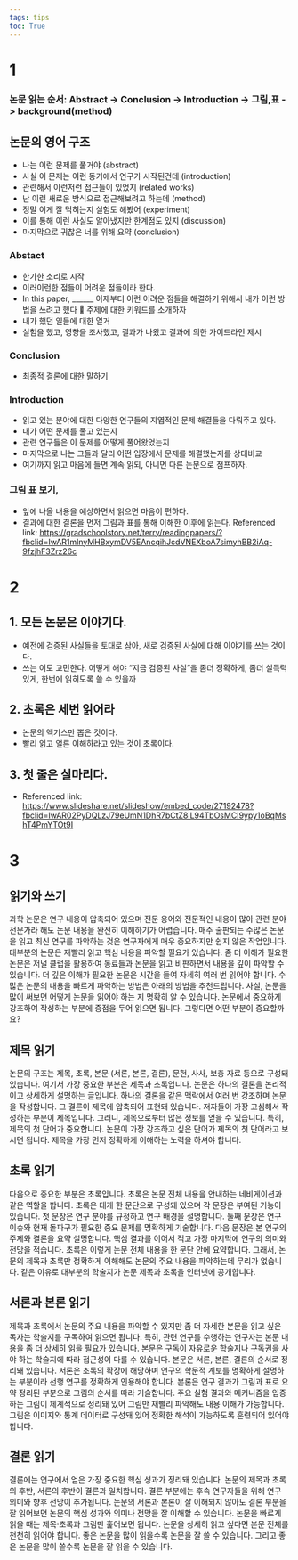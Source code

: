 ```yaml
---
tags: tips
toc: True
---
```


# 1 
###	논문 읽는 순서: Abstract -> Conclusion -> Introduction -> 그림,표 -> background(method)
##	논문의 영어 구조
* 나는 이런 문제를 풀거야 (abstract)
* 사실 이 문제는 이런 동기에서 연구가 시작된건데 (introduction)
* 관련해서 이런저런 접근들이 있었지 (related works)
* 난 이런 새로운 방식으로 접근해보려고 하는데 (method)
* 정말 이게 잘 먹히는지 실험도 해봤어 (experiment)
* 이를 통해 이런 사실도 알아냈지만 한계점도 있지 (discussion)
* 마지막으로 귀찮은 너를 위해 요약 (conclusion)
### Abstact
* 한가한 소리로 시작
* 이러이런한 점들이 어려운 점들이라 한다.
* In this paper, ______ 이제부터 이런 어려운 점들을 해결하기 위해서 내가 이런 방법을 쓰려고 했다  주제에 대한 키워드를 소개하자
* 내가 했던 일들에 대한 열거
* 실험을 했고, 영향을 조사했고, 결과가 나왔고 결과에 의한 가이드라인 제시
### Conclusion
* 최종적 결론에 대한 말하기
### Introduction
* 읽고 있는 분야에 대한 다양한 연구들의 지엽적인 문제 해결들을 다뤄주고 있다.
* 내가 어떤 문제를 풀고 있는지
* 관련 연구들은 이 문제를 어떻게 풀어왔었는지
* 마지막으로 나는 그들과 달리 어떤 입장에서 문제를 해결했는지를 상대비교
* 여기까지 읽고 마음에 들면 계속 읽되, 아니면 다른 논문으로 점프하자.
### 그림 표 보기,
* 앞에 나올 내용을 예상하면서 읽으면 마음이 편하다.
* 결과에 대한 결론을 먼저 그림과 표를 통해 이해한 이후에 읽는다.
Referenced link: https://gradschoolstory.net/terry/readingpapers/?fbclid=IwAR1mlnyMHBxymDV5EAncqihJcdVNEXboA7simyhBB2iAq-9fzjhF3Zrz26c

# 2
##	1. 모든 논문은 이야기다.
* 예전에 검증된 사실들을 토대로 삼아, 새로 검증된 사실에 대해 이야기를 쓰는 것이다.
* 쓰는 이도 고민한다. 어떻게 해야 “지금 검증된 사실”을 좀더 정확하게, 좀더 설득력 있게, 한번에 읽히도록 쓸 수 있을까
## 2. 초록은 세번 읽어라
* 논문의 엑기스만 뽑은 것이다.
* 빨리 읽고 얼른 이해하라고 있는 것이 초록이다.
## 3. 첫 줄은 실마리다.
* Referenced link: https://www.slideshare.net/slideshow/embed_code/27192478?fbclid=IwAR02PyDQLzJ79eUmN1DhR7bCtZ8lL94TbOsMCI9ypy1oBqMshT4PmYTOt9I


# 3
## 읽기와 쓰기
과학 논문은 연구 내용이 압축되어 있으며 전문 용어와 전문적인 내용이 많아 관련 분야 전문가라 해도 논문 내용을 완전히 이해하기가 어렵습니다. 매주 출판되는 수많은 논문을 읽고 최신 연구를 파악하는 것은 연구자에게 매우 중요하지만 쉽지 않은 작업입니다. 대부분의 논문은 재빨리 읽고 핵심 내용을 파악할 필요가 있습니다. 좀 더 이해가 필요한 논문은 저널 클럽을 활용하여 동료들과 논문을 읽고 비판하면서 내용을 깊이 파악할 수 있습니다. 더 깊은 이해가 필요한 논문은 시간을 들여 자세히 여러 번 읽어야 합니다. 수많은 논문의 내용을 빠르게 파악하는 방법은 아래의 방법을 추천드립니다. 사실, 논문을 많이 써보면 어떻게 논문을 읽어야 하는 지 명확히 알 수 있습니다. 논문에서 중요하게 강조하여 작성하는 부분에 중점을 두어 읽으면 됩니다. 그렇다면 어떤 부분이 중요할까요?



## 제목 읽기
논문의 구조는 제목, 초록, 본문 (서론, 본론, 결론), 문헌, 사사, 보충 자료 등으로 구성돼 있습니다. 여기서 가장 중요한 부분은 제목과 초록입니다. 논문은 하나의 결론을 논리적이고 상세하게 설명하는 글입니다. 하나의 결론을 같은 맥락에서 여러 번 강조하며 논문을 작성합니다. 그 결론이 제목에 압축되어 표현돼 있습니다. 저자들이 가장 고심해서 작성하는 부분이 제목입니다. 그러니, 제목으로부터 많은 정보를 얻을 수 있습니다. 특히, 제목의 첫 단어가 중요합니다. 논문이 가장 강조하고 싶은 단어가 제목의 첫 단어라고 보시면 됩니다. 제목을 가장 먼저 정확하게 이해하는 노력을 하셔야 합니다.



## 초록 읽기
다음으로 중요한 부분은 초록입니다. 초록은 논문 전체 내용을 안내하는 네비게이션과 같은 역할을 합니다. 초록은 대개 한 문단으로 구성돼 있으며 각 문장은 부여된 기능이 있습니다. 첫 문장은 연구 분야를 규정하고 연구 배경을 설명합니다. 둘째 문장은 연구 이슈와 현재 돌파구가 필요한 중요 문제를 명확하게 기술합니다. 다음 문장은 본 연구의 주제와 결론을 요약 설명합니다. 핵심 결과를 이어서 적고 가장 마지막에 연구의 의미와 전망을 적습니다. 초록은 이렇게 논문 전체 내용을 한 문단 안에 요약합니다. 그래서, 논문의 제목과 초록만 정확하게 이해해도 논문의 주요 내용을 파악하는데 무리가 없습니다. 같은 이유로 대부분의 학술지가 논문 제목과 초록을 인터넷에 공개합니다.


## 서론과 본론 읽기
제목과 초록에서 논문의 주요 내용을 파악할 수 있지만 좀 더 자세한 본문을 읽고 싶은 독자는 학술지를 구독하여 읽으면 됩니다. 특히, 관련 연구를 수행하는 연구자는 본문 내용을 좀 더 상세히 읽을 필요가 있습니다. 본문은 구독이 자유로운 학술지나 구독권을 사야 하는 학술지에 따라 접근성이 다를 수 있습니다. 본문은 서론, 본론, 결론의 순서로 정리돼 있습니다. 서론은 초록의 확장에 해당하며 연구의 학문적 계보를 명확하게 설명하는 부분이라 선행 연구를 정확하게 인용해야 합니다. 본론은 연구 결과가 그림과 표로 요약 정리된 부분으로 그림의 순서를 따라 기술합니다. 주요 실험 결과와 메커니즘을 입증하는 그림이 체계적으로 정리돼 있어 그림만 재빨리 파악해도 내용 이해가 가능합니다. 그림은 이미지와 통계 데이터로 구성돼 있어 정확한 해석이 가능하도록 훈련되어 있어야 합니다.



## 결론 읽기
결론에는 연구에서 얻은 가장 중요한 핵심 성과가 정리돼 있습니다. 논문의 제목과 초록의 후반, 서론의 후반이 결론과 일치합니다. 결론 부분에는 후속 연구자들을 위해 연구 의미와 향후 전망이 추가됩니다. 논문의 서론과 본론이 잘 이해되지 않아도 결론 부분을 잘 읽어보면 논문의 핵심 성과와 의미나 전망을 잘 이해할 수 있습니다. 논문을 빠르게 읽을 때는 제목·초록과 그림만 훑어보면 됩니다. 논문을 상세히 읽고 싶다면 본문 전체를 천천히 읽어야 합니다.
좋은 논문을 많이 읽을수록 논문을 잘 쓸 수 있습니다. 그리고 좋은 논문을 많이 쓸수록 논문을 잘 읽을 수 있습니다.
